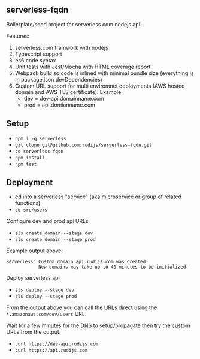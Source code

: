 ## serverless-fqdn

Boilerplate/seed project for serverless.com nodejs api.

Features:

1. serverless.com framwork with nodejs
2. Typescript support
3. es6 code syntax
4. Unit tests with Jest/Mocha with HTML coverage report
5. Webpack build so code is inlined with minimal bundle size (everything is in package.json devDependencies)
6. Custom URL support for multi enviromnet deployments (AWS hosted domain and AWS TLS certificate): Example
   - dev = dev-api.domainname.com
   - prod = api.domianname.com

## Setup

- `npm i -g serverless`
- `git clone git@github.com:rudijs/serverless-fqdn.git`
- `cd serverless-fqdn`
- `npm install`
- `npm test`

## Deployment

- cd into a serverless "service" (aka microservice or group of related functions)
- `cd src/users`

Configure dev and prod api URLs

- `sls create_domain --stage dev`
- `sls create_domain --stage prod`

Example output above:

```
Serverless: Custom domain api.rudijs.com was created.
            New domains may take up to 40 minutes to be initialized.
```

Deploy serverless api

- `sls deploy --stage dev`
- `sls deploy --stage prod`

From the output above you can call the URLs direct using the `*.amazonaws.com/dev/users` URL.

Wait for a few minutes for the DNS to setup/propagate then try the custom URLs from the output.

- `curl https://dev-api.rudijs.com`
- `curl https://api.rudijs.com`
